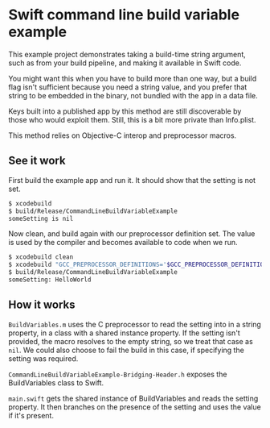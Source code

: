 # Swift command line build variable example

This example project demonstrates taking a build-time string argument, such as from your build pipeline, and making it available in Swift code.

You might want this when you have to build more than one way, but a build flag isn't sufficient because you need a string value, and you prefer that string to be embedded in the binary, not bundled with the app in a data file.

Keys built into a published app by this method are still discoverable by those who would exploit them. Still, this is a bit more private than Info.plist.

This method relies on Objective-C interop and preprocessor macros.

## See it work

First build the example app and run it. It should show that the setting is not set.

```sh
$ xcodebuild
$ build/Release/CommandLineBuildVariableExample
someSetting is nil
```

Now clean, and build again with our preprocessor definition set. The value is used by the compiler and becomes available to code when we run.

```sh
$ xcodebuild clean
$ xcodebuild "GCC_PREPROCESSOR_DEFINITIONS='$GCC_PREPROCESSOR_DEFINITIONS SOME_SETTING=HelloWorld'"
$ build/Release/CommandLineBuildVariableExample
someSetting: HelloWorld
```

## How it works

`BuildVariables.m` uses the C preprocessor to read the setting into in a string property, in a class with a shared instance property. If the setting isn't provided, the macro resolves to the empty string, so we treat that case as `nil`. We could also choose to fail the build in this case, if specifying the setting was required.

`CommandLineBuildVariableExample-Bridging-Header.h` exposes the BuildVariables class to Swift.

`main.swift` gets the shared instance of BuildVariables and reads the setting property. It then branches on the presence of the setting and uses the value if it's present.
